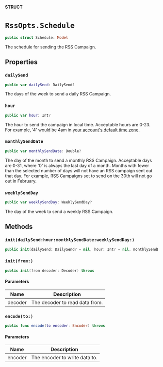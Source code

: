 **STRUCT**

# `RssOpts.Schedule`

```swift
public struct Schedule: Model
```

The schedule for sending the RSS Campaign.

## Properties
### `dailySend`

```swift
public var dailySend: DailySend?
```

The days of the week to send a daily RSS Campaign.

### `hour`

```swift
public var hour: Int?
```

The hour to send the campaign in local time. Acceptable hours are 0-23. For example, '4' would be 4am in [your account's default time zone](https://mailchimp.com/help/set-account-defaults/).

### `monthlySendDate`

```swift
public var monthlySendDate: Double?
```

The day of the month to send a monthly RSS Campaign. Acceptable days are 0-31, where '0' is always the last day of a month. Months with fewer than the selected number of days will not have an RSS campaign sent out that day. For example, RSS Campaigns set to send on the 30th will not go out in February.

### `weeklySendDay`

```swift
public var weeklySendDay: WeeklySendDay?
```

The day of the week to send a weekly RSS Campaign.

## Methods
### `init(dailySend:hour:monthlySendDate:weeklySendDay:)`

```swift
public init(dailySend: DailySend? = nil, hour: Int? = nil, monthlySendDate: Double? = nil, weeklySendDay: WeeklySendDay? = nil)
```

### `init(from:)`

```swift
public init(from decoder: Decoder) throws
```

#### Parameters

| Name | Description |
| ---- | ----------- |
| decoder | The decoder to read data from. |

### `encode(to:)`

```swift
public func encode(to encoder: Encoder) throws
```

#### Parameters

| Name | Description |
| ---- | ----------- |
| encoder | The encoder to write data to. |
